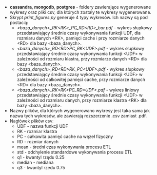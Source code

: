 - **cassandra**, **mongodb**, **postgres** - foldery zawierające wygenerowane wykresy oraz pliki csv, dla których zostały te wykresy wygenerowane.
- Skrypt *print_figures.py* generuje 4 typy wykresów. Ich nazwy są pod postacią:
    - *\<baza_danych\>_RK\<RK\>_PC<PC>_RD\<RD\>_bar.pdf* - wykres słupkowy przedstawiający średnie czasy wykonywania funkcji UDF, dla rozmiaru danych \<RK\>, pamięci cache <PC> i przy rozmiarze danych \<RD\> dla bazy \<baza_danych\>.
    - *\<baza_danych\>_RD\<RD\>_PC_RK_\<UDF\>.pdf* - wykres słupkowy przedstawiający średnie czasy wykonywania funkcji \<UDF\> w zależności od rozmiaru klastra, przy rozmiarze danych \<RD\> dla bazy \<baza_danych\>.
    - *\<baza_danych\>_RD\<RD\>_RK_PC_\<UDF\>.pdf* - wykres słupkowy przedstawiający średnie czasy wykonywania funkcji \<UDF\> w zależności od całkowitej pamięci cache, przy rozmiarze danych \<RD\> dla bazy \<baza_danych\>.
    - *\<baza_danych\>_RK\<RK\>_PC_RD_\<UDF\>.pdf* - wykres liniowy przedstawiający średnie czasy wykonywania funkcji \<UDF\> w zależności od rozmiaru danych, przy rozmiarze klastra \<RK\> dla bazy \<baza_danych\>.
- Nazwy plików, dla których wygenerowano wykresy jest taka sama jak nazwa tych wykresów, ale zawierają rozszerzenie .csv zamiast .pdf.
- Nagłówek plików csv:
    - UDF - nazwa funkcji UDF
    - RK - rozmiar klastra
    - PC - całkowita pamięć cache na węzeł fizyczny
    - RD - rozmiar danych
    - mean - średni czas wykonywania procesu ETL 
    - std - odchylenie standardowe wykonywania procesu ETL 
    - q1 - kwantyl rzędu 0.25
    - median - mediana
    - q3 - kwantyl rzedu 0.75